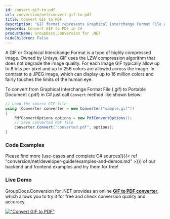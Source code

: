 ```yaml
---
id: convert-gif-to-pdf
url: conversion/net/convert-gif-to-pdf
title: Convert GIF to PDF
description: "GIF format represents Graphical Interchange Format File with .gif extension. Learn how to convert GIF to PDF file programmatically in C# language using GroupDocs.Conversion for .NET library."
keywords: Convert GIF to PDF in C#
productName: GroupDocs.Conversion for .NET
hideChildren: False
---
```


A GIF or Graphical Interchange Format is a type of highly compressed image. Owned by Unisys, GIF uses the LZW compression algorithm that does not degrade the image quality. For each image GIF typically allow up to 8 bits per pixel and up to 256 colors are allowed across the image. In contrast to a JPEG image, which can display up to 16 million colors and fairly touches the limits of the human eye.

To convert from Graphical Interchange Format File (.gif) to Portable Document (.pdf) in C# just call `Convert` method like shown below:

```csharp
// Load the source GIF file
using (Converter converter = new Converter("sample.gif"))
{
    PdfConvertOptions options = new PdfConvertOptions();
    // Save converted PDF file
    converter.Convert("converted.pdf", options);
}
```

### Code Examples

Please find more [use-cases and complete C# sources]({{< ref "conversion/net/developer-guide/examples-and-demos.md" >}}) of our backend and frontend examples and try them for free!

### Live Demo

GroupDocs.Conversion for .NET provides an online [**GIF to PDF converter**](https://products.groupdocs.app/conversion/gif-to-pdf), which allows you to try it for free and check conversion quality and accuracy.

[!["Convert GIF to PDF"](conversion/net/images/convert-gif-to-pdf.png)](https://products.groupdocs.app/conversion/gif-to-pdf)